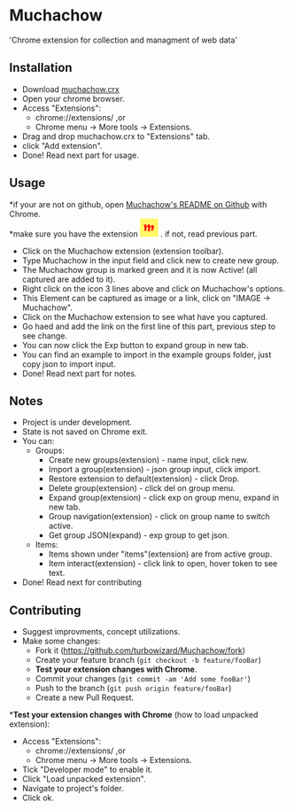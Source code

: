 # Muchachow 
'Chrome extension for collection and managment of web data'  

## Installation
* Download [muchachow.crx](muchachow.crx)
* Open your chrome browser.
* Access "Extensions":
  * chrome://extensions/ ,or
  * Chrome menu -> More tools -> Extensions.
* Drag and drop muchachow.crx to "Extensions" tab.
* click "Add extension".
* Done! Read next part for usage.
## Usage
*if your are not on github, open [Muchachow's README on Github](https://github.com/turbowizard/Muchachow/blob/master/README.md) with Chrome.  
*make sure you have the extension ![](m1616.png) . if not, read previous part.    
* Click on the Muchachow extension (extension toolbar).  
* Type Muchachow in the input field and click new to create new group.  
* The Muchachow group is marked green and it is now Active! (all captured are added to it).    
* Right click on the icon 3 lines above and click on Muchachow's options.  
* This Element can be captured as image or a link, click on "IMAGE -> Muchachow".  
* Click on the Muchachow extension to see what have you captured.  
* Go haed and add the link on the first line of this part, previous step to see change.  
* You can now click the Exp button to expand group in new tab.
* You can find an example to import in the example groups folder, just copy json to import input.
* Done! Read next part for notes.  
## Notes
* Project is under development.
* State is not saved on Chrome exit.
* You can:
  * Groups:  
    * Create new groups(extension) - name input, click new.
	* Import a group(extension) - json group input, click import.
	* Restore extension to default(extension) - click Drop.
    * Delete group(extension) - click del on group menu.
    * Expand group(extension) - click exp on group menu, expand in new tab.
    * Group navigation(extension) - click on group name to switch active.
	* Get group JSON(expand) - exp group to get json.
  * Items:
    * Items shown under "items"(extension) are from active group.
    * Item interact(extension) - click link to open, hover token to see text.
* Done! Read next for contributing 
## Contributing
* Suggest improvments, concept utilizations.
* Make some changes:
  * Fork it (https://github.com/turbowizard/Muchachow/fork)
  * Create your feature branch (`git checkout -b feature/fooBar`)
  * __Test your extension changes with Chrome__.
  * Commit your changes (`git commit -am 'Add some fooBar'`)
  * Push to the branch (`git push origin feature/fooBar`)
  * Create a new Pull Request. 

*__Test your extension changes with Chrome__ (how to load unpacked extension):  
* Access "Extensions":
  * chrome://extensions/ ,or
  * Chrome menu -> More tools -> Extensions.
* Tick "Developer mode" to enable it.
* Click "Load unpacked extension".
* Navigate to project's folder.
* Click ok.